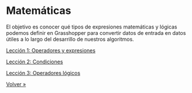 # Matemáticas

El objetivo es conocer qué tipos de expresiones matemáticas y lógicas
podemos definir en Grasshopper para convertir datos de entrada en datos
útiles a lo largo del desarrillo de nuestros algoritmos.

[Lección 1: Operadores y expresiones](./01-operadores-y-expresiones)

[Lección 2: Condiciones](./02-condiciones)

[Lección 3: Operadores lógicos](./03-operadores-logicos)

[Volver »](..)
